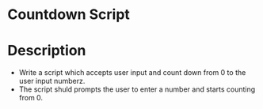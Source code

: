 # Countdown Script

# Description
* Write a script which accepts user input and count down from 0 to the user input numberz.
* The script shuld prompts the user to enter a number and starts counting from 0.